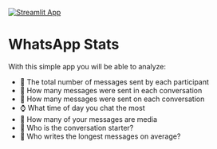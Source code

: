 [![Streamlit App](https://static.streamlit.io/badges/streamlit_badge_black_white.svg)](https://alexcaldarone-wstats-app-6tzmao.streamlit.app/)
# WhatsApp Stats

With this simple app you will be able to analyze:
- :iphone: The total number of messages sent by each participant
- :date: How many messages were sent in each conversation
- :calendar: How many messages were sent on each conversation
- :watch: What time of day you chat the most
- :file_folder: How many of your messages are media 
- :speech_balloon: Who is the conversation starter?
- :memo: Who writes the longest messages on average?
